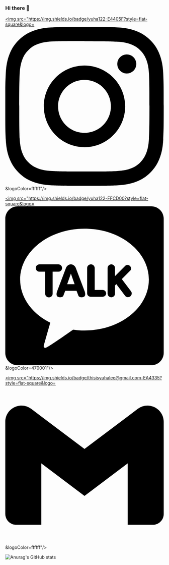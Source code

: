 ### Hi there 👋


<a href="버튼을 눌렀을 때 이동할 링크" target="_blank"><img src="https://img.shields.io/badge/yuha122-E4405F?style=flat-square&logo=<svg role="img" viewBox="0 0 24 24" xmlns="http://www.w3.org/2000/svg"><title>Instagram</title><path d="M12 0C8.74 0 8.333.015 7.053.072 5.775.132 4.905.333 4.14.63c-.789.306-1.459.717-2.126 1.384S.935 3.35.63 4.14C.333 4.905.131 5.775.072 7.053.012 8.333 0 8.74 0 12s.015 3.667.072 4.947c.06 1.277.261 2.148.558 2.913.306.788.717 1.459 1.384 2.126.667.666 1.336 1.079 2.126 1.384.766.296 1.636.499 2.913.558C8.333 23.988 8.74 24 12 24s3.667-.015 4.947-.072c1.277-.06 2.148-.262 2.913-.558.788-.306 1.459-.718 2.126-1.384.666-.667 1.079-1.335 1.384-2.126.296-.765.499-1.636.558-2.913.06-1.28.072-1.687.072-4.947s-.015-3.667-.072-4.947c-.06-1.277-.262-2.149-.558-2.913-.306-.789-.718-1.459-1.384-2.126C21.319 1.347 20.651.935 19.86.63c-.765-.297-1.636-.499-2.913-.558C15.667.012 15.26 0 12 0zm0 2.16c3.203 0 3.585.016 4.85.071 1.17.055 1.805.249 2.227.415.562.217.96.477 1.382.896.419.42.679.819.896 1.381.164.422.36 1.057.413 2.227.057 1.266.07 1.646.07 4.85s-.015 3.585-.074 4.85c-.061 1.17-.256 1.805-.421 2.227-.224.562-.479.96-.899 1.382-.419.419-.824.679-1.38.896-.42.164-1.065.36-2.235.413-1.274.057-1.649.07-4.859.07-3.211 0-3.586-.015-4.859-.074-1.171-.061-1.816-.256-2.236-.421-.569-.224-.96-.479-1.379-.899-.421-.419-.69-.824-.9-1.38-.165-.42-.359-1.065-.42-2.235-.045-1.26-.061-1.649-.061-4.844 0-3.196.016-3.586.061-4.861.061-1.17.255-1.814.42-2.234.21-.57.479-.96.9-1.381.419-.419.81-.689 1.379-.898.42-.166 1.051-.361 2.221-.421 1.275-.045 1.65-.06 4.859-.06l.045.03zm0 3.678c-3.405 0-6.162 2.76-6.162 6.162 0 3.405 2.76 6.162 6.162 6.162 3.405 0 6.162-2.76 6.162-6.162 0-3.405-2.76-6.162-6.162-6.162zM12 16c-2.21 0-4-1.79-4-4s1.79-4 4-4 4 1.79 4 4-1.79 4-4 4zm7.846-10.405c0 .795-.646 1.44-1.44 1.44-.795 0-1.44-.646-1.44-1.44 0-.794.646-1.439 1.44-1.439.793-.001 1.44.645 1.44 1.439z"/></svg>&logoColor=ffffff"/></a>

<a href="버튼을 눌렀을 때 이동할 링크" target="_blank"><img src="https://img.shields.io/badge/yuha122-FFCD00?style=flat-square&logo=<svg role="img" viewBox="0 0 24 24" xmlns="http://www.w3.org/2000/svg"><title>KakaoTalk</title><path d="M22.125 0H1.875C.8394 0 0 .8394 0 1.875v20.25C0 23.1606.8394 24 1.875 24h20.25C23.1606 24 24 23.1606 24 22.125V1.875C24 .8394 23.1606 0 22.125 0zM12 18.75c-.591 0-1.1697-.0413-1.7317-.1209-.5626.3965-3.813 2.6797-4.1198 2.7225 0 0-.1258.0489-.2328-.0141s-.0876-.2282-.0876-.2282c.0322-.2198.8426-3.0183.992-3.5333-2.7452-1.36-4.5701-3.7686-4.5701-6.5135C2.25 6.8168 6.6152 3.375 12 3.375s9.75 3.4418 9.75 7.6875c0 4.2457-4.3652 7.6875-9.75 7.6875zM8.0496 9.8672h-.8777v3.3417c0 .2963-.2523.5372-.5625.5372s-.5625-.2409-.5625-.5372V9.8672h-.8777c-.3044 0-.552-.2471-.552-.5508s.2477-.5508.552-.5508h2.8804c.3044 0 .552.2471.552.5508s-.2477.5508-.552.5508zm10.9879 2.9566a.558.558 0 0 1 .108.4167.5588.5588 0 0 1-.2183.371.5572.5572 0 0 1-.3383.1135.558.558 0 0 1-.4493-.2236l-1.3192-1.7479-.1952.1952v1.2273a.5635.5635 0 0 1-.5627.5628.563.563 0 0 1-.5625-.5625V9.3281c0-.3102.2523-.5625.5625-.5625s.5625.2523.5625.5625v1.209l1.5694-1.5694c.0807-.0807.1916-.1252.312-.1252.1404 0 .2814.0606.3871.1661.0985.0984.1573.2251.1654.3566.0082.1327-.036.2542-.1241.3425l-1.2818 1.2817 1.3845 1.8344zm-8.3502-3.5023c-.095-.2699-.3829-.5475-.7503-.5557-.3663.0083-.6542.2858-.749.5551l-1.3455 3.5415c-.1708.5305-.0217.7272.1333.7988a.8568.8568 0 0 0 .3576.0776c.2346 0 .4139-.0952.4678-.2481l.2787-.7297 1.7152.0001.2785.7292c.0541.1532.2335.2484.4681.2484a.8601.8601 0 0 0 .3576-.0775c.1551-.0713.3041-.2681.1329-.7999l-1.3449-3.5398zm-1.3116 2.4433l.5618-1.5961.5618 1.5961H9.3757zm5.9056 1.3836c0 .2843-.2418.5156-.5391.5156h-1.8047c-.2973 0-.5391-.2314-.5391-.5156V9.3281c0-.3102.2576-.5625.5742-.5625s.5742.2523.5742.5625v3.3047h1.1953c.2974 0 .5392.2314.5392.5156z"/></svg>&logoColor=470001"/></a>

<a href="버튼을 눌렀을 때 이동할 링크" target="_blank"><img src="https://img.shields.io/badge/thisisyuhalee@gmail.com-EA4335?style=flat-square&logo=<svg role="img" viewBox="0 0 24 24" xmlns="http://www.w3.org/2000/svg"><title>Gmail</title><path d="M24 5.457v13.909c0 .904-.732 1.636-1.636 1.636h-3.819V11.73L12 16.64l-6.545-4.91v9.273H1.636A1.636 1.636 0 0 1 0 19.366V5.457c0-2.023 2.309-3.178 3.927-1.964L5.455 4.64 12 9.548l6.545-4.91 1.528-1.145C21.69 2.28 24 3.434 24 5.457z"/></svg>&logoColor=ffffff"/></a>

![Anurag's GitHub stats](https://github-readme-stats.vercel.app/api?username=yuha122&show_icons=true&theme=graywhite)

